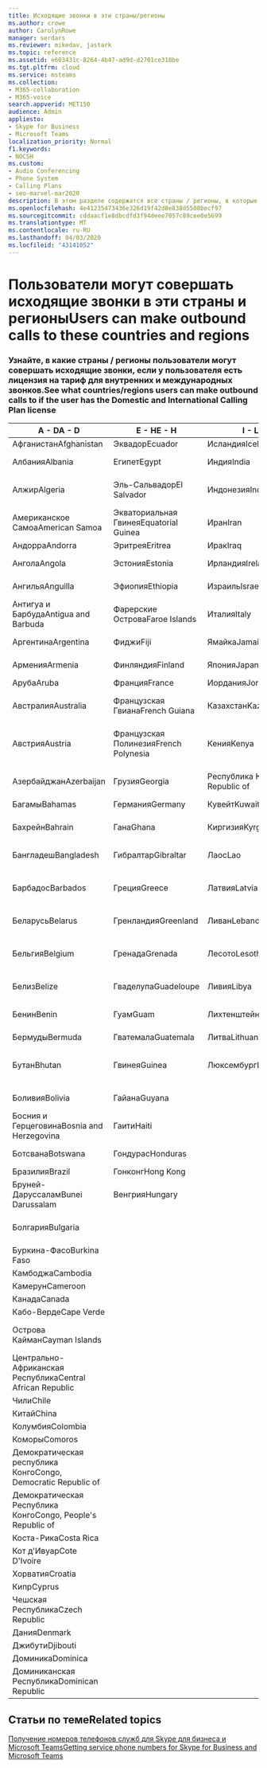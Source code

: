 ```yaml
---
title: Исходящие звонки в эти страны/регионы
ms.author: crowe
author: CarolynRowe
manager: serdars
ms.reviewer: mikedav, jastark
ms.topic: reference
ms.assetid: e603431c-8264-4b47-ad9d-d2701ce318be
ms.tgt.pltfrm: cloud
ms.service: msteams
ms.collection:
- M365-collaboration
- M365-voice
search.appverid: MET150
audience: Admin
appliesto:
- Skype for Business
- Microsoft Teams
localization_priority: Normal
f1.keywords:
- NOCSH
ms.custom:
- Audio Conferencing
- Phone System
- Calling Plans
- seo-marvel-mar2020
description: В этом разделе содержатся все страны / регионы, в которые пользователи могут осуществлять исходящие звонки, если у них есть План звонков.
ms.openlocfilehash: 4e41235473436e326d19f42d8e838d5508becf97
ms.sourcegitcommit: cddaacf1e8dbcdfd3f94deee7057c89cee0e5699
ms.translationtype: MT
ms.contentlocale: ru-RU
ms.lasthandoff: 04/03/2020
ms.locfileid: "43141052"
---
```

# <a name="users-can-make-outbound-calls-to-these-countries-and-regions"></a><span data-ttu-id="2f7ba-103">Пользователи могут совершать исходящие звонки в эти страны и регионы</span><span class="sxs-lookup"><span data-stu-id="2f7ba-103">Users can make outbound calls to these countries and regions</span></span>

### <a name="see-what-countriesregions-users-can-make-outbound-calls-to-if-the-user-has-the-domestic-and-international-calling-plan-license"></a><span data-ttu-id="2f7ba-104">Узнайте, в какие страны / регионы пользователи могут совершать исходящие звонки, если у пользователя есть лицензия на тариф для внутренних и международных звонков.</span><span class="sxs-lookup"><span data-stu-id="2f7ba-104">See what countries/regions users can make outbound calls to if the user has the Domestic and International Calling Plan license</span></span>

|<span data-ttu-id="2f7ba-105">**A - D**</span><span class="sxs-lookup"><span data-stu-id="2f7ba-105">**A - D**</span></span>| <span data-ttu-id="2f7ba-106">**E - H**</span><span class="sxs-lookup"><span data-stu-id="2f7ba-106">**E - H**</span></span>|<span data-ttu-id="2f7ba-107">**I - L**</span><span class="sxs-lookup"><span data-stu-id="2f7ba-107">**I - L**</span></span>|<span data-ttu-id="2f7ba-108">**M - O**</span><span class="sxs-lookup"><span data-stu-id="2f7ba-108">**M - O**</span></span>|<span data-ttu-id="2f7ba-109">**P - S**</span><span class="sxs-lookup"><span data-stu-id="2f7ba-109">**P - S**</span></span>|<span data-ttu-id="2f7ba-110">**T - Z**</span><span class="sxs-lookup"><span data-stu-id="2f7ba-110">**T - Z**</span></span>|
---|---|---|---|---|---|
|<span data-ttu-id="2f7ba-111">Афганистан</span><span class="sxs-lookup"><span data-stu-id="2f7ba-111">Afghanistan</span></span>|<span data-ttu-id="2f7ba-112">Эквадор</span><span class="sxs-lookup"><span data-stu-id="2f7ba-112">Ecuador</span></span> |<span data-ttu-id="2f7ba-113">Исландия</span><span class="sxs-lookup"><span data-stu-id="2f7ba-113">Iceland</span></span> |<span data-ttu-id="2f7ba-114">Макао</span><span class="sxs-lookup"><span data-stu-id="2f7ba-114">Macau</span></span> |<span data-ttu-id="2f7ba-115">Пакистан</span><span class="sxs-lookup"><span data-stu-id="2f7ba-115">Pakistan</span></span> |<span data-ttu-id="2f7ba-116">Тайвань</span><span class="sxs-lookup"><span data-stu-id="2f7ba-116">Taiwan</span></span>   |
|<span data-ttu-id="2f7ba-117">Албания</span><span class="sxs-lookup"><span data-stu-id="2f7ba-117">Albania</span></span>|<span data-ttu-id="2f7ba-118">Египет</span><span class="sxs-lookup"><span data-stu-id="2f7ba-118">Egypt</span></span> |<span data-ttu-id="2f7ba-119">Индия</span><span class="sxs-lookup"><span data-stu-id="2f7ba-119">India</span></span> |<span data-ttu-id="2f7ba-120">Республика Македония</span><span class="sxs-lookup"><span data-stu-id="2f7ba-120">Macedonia</span></span> |<span data-ttu-id="2f7ba-121">Палау</span><span class="sxs-lookup"><span data-stu-id="2f7ba-121">Palau</span></span> |<span data-ttu-id="2f7ba-122">Таджикистан</span><span class="sxs-lookup"><span data-stu-id="2f7ba-122">Tajikistan</span></span>   |
|<span data-ttu-id="2f7ba-123">Алжир</span><span class="sxs-lookup"><span data-stu-id="2f7ba-123">Algeria</span></span>|<span data-ttu-id="2f7ba-124">Эль-Сальвадор</span><span class="sxs-lookup"><span data-stu-id="2f7ba-124">El Salvador</span></span> |<span data-ttu-id="2f7ba-125">Индонезия</span><span class="sxs-lookup"><span data-stu-id="2f7ba-125">Indonesia</span></span> |<span data-ttu-id="2f7ba-126">Малави</span><span class="sxs-lookup"><span data-stu-id="2f7ba-126">Malawi</span></span> |<span data-ttu-id="2f7ba-127">Палестинская автономия</span><span class="sxs-lookup"><span data-stu-id="2f7ba-127">Palestinian Authority</span></span> |<span data-ttu-id="2f7ba-128">Объединенная Республика Танзания</span><span class="sxs-lookup"><span data-stu-id="2f7ba-128">Tanzania, United Republic of</span></span>  |
|<span data-ttu-id="2f7ba-129">Американское Самоа</span><span class="sxs-lookup"><span data-stu-id="2f7ba-129">American Samoa</span></span>|<span data-ttu-id="2f7ba-130">Экваториальная Гвинея</span><span class="sxs-lookup"><span data-stu-id="2f7ba-130">Equatorial Guinea</span></span> |<span data-ttu-id="2f7ba-131">Иран</span><span class="sxs-lookup"><span data-stu-id="2f7ba-131">Iran</span></span> |<span data-ttu-id="2f7ba-132">Малайзия</span><span class="sxs-lookup"><span data-stu-id="2f7ba-132">Malaysia</span></span> |<span data-ttu-id="2f7ba-133">Панама</span><span class="sxs-lookup"><span data-stu-id="2f7ba-133">Panama</span></span> | <span data-ttu-id="2f7ba-134">Таиланд</span><span class="sxs-lookup"><span data-stu-id="2f7ba-134">Thailand</span></span>   |
|<span data-ttu-id="2f7ba-135">Андорра</span><span class="sxs-lookup"><span data-stu-id="2f7ba-135">Andorra</span></span> |<span data-ttu-id="2f7ba-136">Эритрея</span><span class="sxs-lookup"><span data-stu-id="2f7ba-136">Eritrea</span></span> |<span data-ttu-id="2f7ba-137">Ирак</span><span class="sxs-lookup"><span data-stu-id="2f7ba-137">Iraq</span></span> |<span data-ttu-id="2f7ba-138">Мали</span><span class="sxs-lookup"><span data-stu-id="2f7ba-138">Mali</span></span> |<span data-ttu-id="2f7ba-139">Парагвай</span><span class="sxs-lookup"><span data-stu-id="2f7ba-139">Paraguay</span></span> |<span data-ttu-id="2f7ba-140">Того</span><span class="sxs-lookup"><span data-stu-id="2f7ba-140">Togo</span></span>   |
|<span data-ttu-id="2f7ba-141">Ангола</span><span class="sxs-lookup"><span data-stu-id="2f7ba-141">Angola</span></span> |<span data-ttu-id="2f7ba-142">Эстония</span><span class="sxs-lookup"><span data-stu-id="2f7ba-142">Estonia</span></span> |<span data-ttu-id="2f7ba-143">Ирландия</span><span class="sxs-lookup"><span data-stu-id="2f7ba-143">Ireland</span></span> |<span data-ttu-id="2f7ba-144">Мальта</span><span class="sxs-lookup"><span data-stu-id="2f7ba-144">Malta</span></span> |<span data-ttu-id="2f7ba-145">Перу</span><span class="sxs-lookup"><span data-stu-id="2f7ba-145">Peru</span></span> | <span data-ttu-id="2f7ba-146">Тринидад и Тобаго</span><span class="sxs-lookup"><span data-stu-id="2f7ba-146">Trinidad and Tobago</span></span>  |
|<span data-ttu-id="2f7ba-147">Ангилья</span><span class="sxs-lookup"><span data-stu-id="2f7ba-147">Anguilla</span></span> |<span data-ttu-id="2f7ba-148">Эфиопия</span><span class="sxs-lookup"><span data-stu-id="2f7ba-148">Ethiopia</span></span> |<span data-ttu-id="2f7ba-149">Израиль</span><span class="sxs-lookup"><span data-stu-id="2f7ba-149">Israel</span></span> |<span data-ttu-id="2f7ba-150">Маршалловы Острова</span><span class="sxs-lookup"><span data-stu-id="2f7ba-150">Marshall Islands</span></span> | <span data-ttu-id="2f7ba-151">Филиппины</span><span class="sxs-lookup"><span data-stu-id="2f7ba-151">Philippines</span></span> | <span data-ttu-id="2f7ba-152">Турция</span><span class="sxs-lookup"><span data-stu-id="2f7ba-152">Turkey</span></span> |
|<span data-ttu-id="2f7ba-153">Антигуа и Барбуда</span><span class="sxs-lookup"><span data-stu-id="2f7ba-153">Antigua and Barbuda</span></span> | <span data-ttu-id="2f7ba-154">Фарерские Острова</span><span class="sxs-lookup"><span data-stu-id="2f7ba-154">Faroe Islands</span></span> |<span data-ttu-id="2f7ba-155">Италия</span><span class="sxs-lookup"><span data-stu-id="2f7ba-155">Italy</span></span> |<span data-ttu-id="2f7ba-156">Мартиника</span><span class="sxs-lookup"><span data-stu-id="2f7ba-156">Martinique</span></span> |<span data-ttu-id="2f7ba-157">Польша</span><span class="sxs-lookup"><span data-stu-id="2f7ba-157">Poland</span></span> |<span data-ttu-id="2f7ba-158">Туркменистан</span><span class="sxs-lookup"><span data-stu-id="2f7ba-158">Turkmenistan</span></span> |
|<span data-ttu-id="2f7ba-159">Аргентина</span><span class="sxs-lookup"><span data-stu-id="2f7ba-159">Argentina</span></span>|<span data-ttu-id="2f7ba-160">Фиджи</span><span class="sxs-lookup"><span data-stu-id="2f7ba-160">Fiji</span></span> |<span data-ttu-id="2f7ba-161">Ямайка</span><span class="sxs-lookup"><span data-stu-id="2f7ba-161">Jamaica</span></span> |<span data-ttu-id="2f7ba-162">Маврикий</span><span class="sxs-lookup"><span data-stu-id="2f7ba-162">Mauritius</span></span> |<span data-ttu-id="2f7ba-163">Португалия</span><span class="sxs-lookup"><span data-stu-id="2f7ba-163">Portugal</span></span> |<span data-ttu-id="2f7ba-164">Острова Теркс и Кайкос</span><span class="sxs-lookup"><span data-stu-id="2f7ba-164">Turks and Caicos</span></span>   |
|<span data-ttu-id="2f7ba-165">Армения</span><span class="sxs-lookup"><span data-stu-id="2f7ba-165">Armenia</span></span> |<span data-ttu-id="2f7ba-166">Финляндия</span><span class="sxs-lookup"><span data-stu-id="2f7ba-166">Finland</span></span> |<span data-ttu-id="2f7ba-167">Япония</span><span class="sxs-lookup"><span data-stu-id="2f7ba-167">Japan</span></span> |<span data-ttu-id="2f7ba-168">Майотта</span><span class="sxs-lookup"><span data-stu-id="2f7ba-168">Mayotte</span></span> | <span data-ttu-id="2f7ba-169">Пуэрто-Рико</span><span class="sxs-lookup"><span data-stu-id="2f7ba-169">Puerto Rico</span></span> |<span data-ttu-id="2f7ba-170">Уганда</span><span class="sxs-lookup"><span data-stu-id="2f7ba-170">Uganda</span></span>  |
|<span data-ttu-id="2f7ba-171">Аруба</span><span class="sxs-lookup"><span data-stu-id="2f7ba-171">Aruba</span></span> |<span data-ttu-id="2f7ba-172">Франция</span><span class="sxs-lookup"><span data-stu-id="2f7ba-172">France</span></span> |<span data-ttu-id="2f7ba-173">Иордания</span><span class="sxs-lookup"><span data-stu-id="2f7ba-173">Jordan</span></span> |<span data-ttu-id="2f7ba-174">Мексика</span><span class="sxs-lookup"><span data-stu-id="2f7ba-174">Mexico</span></span> |<span data-ttu-id="2f7ba-175">Катар</span><span class="sxs-lookup"><span data-stu-id="2f7ba-175">Qatar</span></span> | <span data-ttu-id="2f7ba-176">Украина</span><span class="sxs-lookup"><span data-stu-id="2f7ba-176">Ukraine</span></span>   |
|<span data-ttu-id="2f7ba-177">Австралия</span><span class="sxs-lookup"><span data-stu-id="2f7ba-177">Australia</span></span> |<span data-ttu-id="2f7ba-178">Французская Гвиана</span><span class="sxs-lookup"><span data-stu-id="2f7ba-178">French Guiana</span></span> |<span data-ttu-id="2f7ba-179">Казахстан</span><span class="sxs-lookup"><span data-stu-id="2f7ba-179">Kazakhstan</span></span> |<span data-ttu-id="2f7ba-180">Микронезия, Федеративные Штаты</span><span class="sxs-lookup"><span data-stu-id="2f7ba-180">Micronesia</span></span> |<span data-ttu-id="2f7ba-181">Реюньон</span><span class="sxs-lookup"><span data-stu-id="2f7ba-181">Reunion</span></span> |<span data-ttu-id="2f7ba-182">Объединенные Арабские Эмираты (U. A. E)</span><span class="sxs-lookup"><span data-stu-id="2f7ba-182">United Arab Emirates (U.A.E)</span></span>  |
|<span data-ttu-id="2f7ba-183">Австрия</span><span class="sxs-lookup"><span data-stu-id="2f7ba-183">Austria</span></span> |<span data-ttu-id="2f7ba-184">Французская Полинезия</span><span class="sxs-lookup"><span data-stu-id="2f7ba-184">French Polynesia</span></span> |<span data-ttu-id="2f7ba-185">Кения</span><span class="sxs-lookup"><span data-stu-id="2f7ba-185">Kenya</span></span> |<span data-ttu-id="2f7ba-186">Республика Молдова</span><span class="sxs-lookup"><span data-stu-id="2f7ba-186">Moldova, Republic of</span></span> |<span data-ttu-id="2f7ba-187">Румыния</span><span class="sxs-lookup"><span data-stu-id="2f7ba-187">Romania</span></span> |<span data-ttu-id="2f7ba-188">Великобритания (Соединенное Королевство)</span><span class="sxs-lookup"><span data-stu-id="2f7ba-188">United Kingdom (U.K.)</span></span> |
|<span data-ttu-id="2f7ba-189">Азербайджан</span><span class="sxs-lookup"><span data-stu-id="2f7ba-189">Azerbaijan</span></span> |<span data-ttu-id="2f7ba-190">Грузия</span><span class="sxs-lookup"><span data-stu-id="2f7ba-190">Georgia</span></span> |<span data-ttu-id="2f7ba-191">Республика Корея</span><span class="sxs-lookup"><span data-stu-id="2f7ba-191">Korea, Republic of</span></span> |<span data-ttu-id="2f7ba-192">Монако</span><span class="sxs-lookup"><span data-stu-id="2f7ba-192">Monaco</span></span> | <span data-ttu-id="2f7ba-193">Российская Федерация</span><span class="sxs-lookup"><span data-stu-id="2f7ba-193">Russian Federation</span></span> |<span data-ttu-id="2f7ba-194">Соединенные Штаты</span><span class="sxs-lookup"><span data-stu-id="2f7ba-194">United States (U.S.)</span></span>  |
|<span data-ttu-id="2f7ba-195">Багамы</span><span class="sxs-lookup"><span data-stu-id="2f7ba-195">Bahamas</span></span> |<span data-ttu-id="2f7ba-196">Германия</span><span class="sxs-lookup"><span data-stu-id="2f7ba-196">Germany</span></span> |<span data-ttu-id="2f7ba-197">Кувейт</span><span class="sxs-lookup"><span data-stu-id="2f7ba-197">Kuwait</span></span> |<span data-ttu-id="2f7ba-198">Монголия</span><span class="sxs-lookup"><span data-stu-id="2f7ba-198">Mongolia</span></span> |<span data-ttu-id="2f7ba-199">Руанда</span><span class="sxs-lookup"><span data-stu-id="2f7ba-199">Rwanda</span></span> | <span data-ttu-id="2f7ba-200">Уругвай</span><span class="sxs-lookup"><span data-stu-id="2f7ba-200">Uruguay</span></span> |
|<span data-ttu-id="2f7ba-201">Бахрейн</span><span class="sxs-lookup"><span data-stu-id="2f7ba-201">Bahrain</span></span> |<span data-ttu-id="2f7ba-202">Гана</span><span class="sxs-lookup"><span data-stu-id="2f7ba-202">Ghana</span></span> |<span data-ttu-id="2f7ba-203">Киргизия</span><span class="sxs-lookup"><span data-stu-id="2f7ba-203">Kyrgyzstan</span></span> |<span data-ttu-id="2f7ba-204">Черногория</span><span class="sxs-lookup"><span data-stu-id="2f7ba-204">Montenegro</span></span> | <span data-ttu-id="2f7ba-205">Сент-Китс и Невис</span><span class="sxs-lookup"><span data-stu-id="2f7ba-205">Saint Kitts and Nevis</span></span> |<span data-ttu-id="2f7ba-206">Узбекистан</span><span class="sxs-lookup"><span data-stu-id="2f7ba-206">Uzbekistan</span></span>  |
|<span data-ttu-id="2f7ba-207">Бангладеш</span><span class="sxs-lookup"><span data-stu-id="2f7ba-207">Bangladesh</span></span> |<span data-ttu-id="2f7ba-208">Гибралтар</span><span class="sxs-lookup"><span data-stu-id="2f7ba-208">Gibraltar</span></span> |<span data-ttu-id="2f7ba-209">Лаос</span><span class="sxs-lookup"><span data-stu-id="2f7ba-209">Lao</span></span> |<span data-ttu-id="2f7ba-210">Монтсеррат</span><span class="sxs-lookup"><span data-stu-id="2f7ba-210">Montserrat</span></span> | <span data-ttu-id="2f7ba-211">Сент-Люсия</span><span class="sxs-lookup"><span data-stu-id="2f7ba-211">Saint Lucia</span></span> |<span data-ttu-id="2f7ba-212">Город-государство Ватикан</span><span class="sxs-lookup"><span data-stu-id="2f7ba-212">Vatican City State</span></span>  |
|<span data-ttu-id="2f7ba-213">Барбадос</span><span class="sxs-lookup"><span data-stu-id="2f7ba-213">Barbados</span></span> |<span data-ttu-id="2f7ba-214">Греция</span><span class="sxs-lookup"><span data-stu-id="2f7ba-214">Greece</span></span> |<span data-ttu-id="2f7ba-215">Латвия</span><span class="sxs-lookup"><span data-stu-id="2f7ba-215">Latvia</span></span> |<span data-ttu-id="2f7ba-216">Марокко</span><span class="sxs-lookup"><span data-stu-id="2f7ba-216">Morocco</span></span> |<span data-ttu-id="2f7ba-217">Сент-Винсент и Гренадины</span><span class="sxs-lookup"><span data-stu-id="2f7ba-217">Saint Vincent and the Grenadines</span></span> |<span data-ttu-id="2f7ba-218">Венесуэла</span><span class="sxs-lookup"><span data-stu-id="2f7ba-218">Venezuela</span></span>   |
|<span data-ttu-id="2f7ba-219">Беларусь</span><span class="sxs-lookup"><span data-stu-id="2f7ba-219">Belarus</span></span> |<span data-ttu-id="2f7ba-220">Гренландия</span><span class="sxs-lookup"><span data-stu-id="2f7ba-220">Greenland</span></span> |<span data-ttu-id="2f7ba-221">Ливан</span><span class="sxs-lookup"><span data-stu-id="2f7ba-221">Lebanon</span></span> |<span data-ttu-id="2f7ba-222">Мозамбик</span><span class="sxs-lookup"><span data-stu-id="2f7ba-222">Mozambique</span></span> | <span data-ttu-id="2f7ba-223">Сан-Марино</span><span class="sxs-lookup"><span data-stu-id="2f7ba-223">San Marino</span></span> |<span data-ttu-id="2f7ba-224">Вьетнам</span><span class="sxs-lookup"><span data-stu-id="2f7ba-224">Viet Nam</span></span>  |
|<span data-ttu-id="2f7ba-225">Бельгия</span><span class="sxs-lookup"><span data-stu-id="2f7ba-225">Belgium</span></span> |<span data-ttu-id="2f7ba-226">Гренада</span><span class="sxs-lookup"><span data-stu-id="2f7ba-226">Grenada</span></span> |<span data-ttu-id="2f7ba-227">Лесото</span><span class="sxs-lookup"><span data-stu-id="2f7ba-227">Lesotho</span></span> |<span data-ttu-id="2f7ba-228">Мьянма</span><span class="sxs-lookup"><span data-stu-id="2f7ba-228">Myanmar</span></span> | <span data-ttu-id="2f7ba-229">Саудовская Аравия</span><span class="sxs-lookup"><span data-stu-id="2f7ba-229">Saudi Arabia</span></span> | <span data-ttu-id="2f7ba-230">Британские Виргинские острова (Соединенное Королевство)</span><span class="sxs-lookup"><span data-stu-id="2f7ba-230">Virgin Islands (British)</span></span> |
|<span data-ttu-id="2f7ba-231">Белиз</span><span class="sxs-lookup"><span data-stu-id="2f7ba-231">Belize</span></span> |<span data-ttu-id="2f7ba-232">Гваделупа</span><span class="sxs-lookup"><span data-stu-id="2f7ba-232">Guadeloupe</span></span> |<span data-ttu-id="2f7ba-233">Ливия</span><span class="sxs-lookup"><span data-stu-id="2f7ba-233">Libya</span></span> |<span data-ttu-id="2f7ba-234">Намибия</span><span class="sxs-lookup"><span data-stu-id="2f7ba-234">Namibia</span></span> |<span data-ttu-id="2f7ba-235">Сенегал</span><span class="sxs-lookup"><span data-stu-id="2f7ba-235">Senegal</span></span> | <span data-ttu-id="2f7ba-236">Виргинские острова (США)</span><span class="sxs-lookup"><span data-stu-id="2f7ba-236">Virgin Islands (U.S.)</span></span>  |
|<span data-ttu-id="2f7ba-237">Бенин</span><span class="sxs-lookup"><span data-stu-id="2f7ba-237">Benin</span></span> |<span data-ttu-id="2f7ba-238">Гуам</span><span class="sxs-lookup"><span data-stu-id="2f7ba-238">Guam</span></span> |<span data-ttu-id="2f7ba-239">Лихтенштейн</span><span class="sxs-lookup"><span data-stu-id="2f7ba-239">Liechtenstein</span></span> |<span data-ttu-id="2f7ba-240">Непал</span><span class="sxs-lookup"><span data-stu-id="2f7ba-240">Nepal</span></span> | <span data-ttu-id="2f7ba-241">Сербия</span><span class="sxs-lookup"><span data-stu-id="2f7ba-241">Serbia</span></span> | <span data-ttu-id="2f7ba-242">Острова Уоллис и Футуна</span><span class="sxs-lookup"><span data-stu-id="2f7ba-242">Wallis and Futuna Islands</span></span>  |
|<span data-ttu-id="2f7ba-243">Бермуды</span><span class="sxs-lookup"><span data-stu-id="2f7ba-243">Bermuda</span></span> |<span data-ttu-id="2f7ba-244">Гватемала</span><span class="sxs-lookup"><span data-stu-id="2f7ba-244">Guatemala</span></span> |<span data-ttu-id="2f7ba-245">Литва</span><span class="sxs-lookup"><span data-stu-id="2f7ba-245">Lithuania</span></span> |<span data-ttu-id="2f7ba-246">Нидерланды</span><span class="sxs-lookup"><span data-stu-id="2f7ba-246">Netherlands</span></span> |<span data-ttu-id="2f7ba-247">Сингапур</span><span class="sxs-lookup"><span data-stu-id="2f7ba-247">Singapore</span></span> |<span data-ttu-id="2f7ba-248">Йемен</span><span class="sxs-lookup"><span data-stu-id="2f7ba-248">Yemen</span></span> |
|<span data-ttu-id="2f7ba-249">Бутан</span><span class="sxs-lookup"><span data-stu-id="2f7ba-249">Bhutan</span></span> |<span data-ttu-id="2f7ba-250">Гвинея</span><span class="sxs-lookup"><span data-stu-id="2f7ba-250">Guinea</span></span> |<span data-ttu-id="2f7ba-251">Люксембург</span><span class="sxs-lookup"><span data-stu-id="2f7ba-251">Luxembourg</span></span> |<span data-ttu-id="2f7ba-252">Нидерландские Антильские острова</span><span class="sxs-lookup"><span data-stu-id="2f7ba-252">Netherlands Antilles</span></span> |<span data-ttu-id="2f7ba-253">Словакия</span><span class="sxs-lookup"><span data-stu-id="2f7ba-253">Slovakia</span></span> |<span data-ttu-id="2f7ba-254">Замбия</span><span class="sxs-lookup"><span data-stu-id="2f7ba-254">Zambia</span></span>  |
|<span data-ttu-id="2f7ba-255">Боливия</span><span class="sxs-lookup"><span data-stu-id="2f7ba-255">Bolivia</span></span> |<span data-ttu-id="2f7ba-256">Гайана</span><span class="sxs-lookup"><span data-stu-id="2f7ba-256">Guyana</span></span>| |<span data-ttu-id="2f7ba-257">Новая Каледония</span><span class="sxs-lookup"><span data-stu-id="2f7ba-257">New Caledonia</span></span> |<span data-ttu-id="2f7ba-258">Словения</span><span class="sxs-lookup"><span data-stu-id="2f7ba-258">Slovenia</span></span> |<span data-ttu-id="2f7ba-259">Зимбабве</span><span class="sxs-lookup"><span data-stu-id="2f7ba-259">Zimbabwe</span></span> |
|<span data-ttu-id="2f7ba-260">Босния и Герцеговина</span><span class="sxs-lookup"><span data-stu-id="2f7ba-260">Bosnia and Herzegovina</span></span> |<span data-ttu-id="2f7ba-261">Гаити</span><span class="sxs-lookup"><span data-stu-id="2f7ba-261">Haiti</span></span> ||<span data-ttu-id="2f7ba-262">Новая Зеландия</span><span class="sxs-lookup"><span data-stu-id="2f7ba-262">New Zealand</span></span> |<span data-ttu-id="2f7ba-263">Южная Африка</span><span class="sxs-lookup"><span data-stu-id="2f7ba-263">South Africa</span></span> | 
|<span data-ttu-id="2f7ba-264">Ботсвана</span><span class="sxs-lookup"><span data-stu-id="2f7ba-264">Botswana</span></span> |<span data-ttu-id="2f7ba-265">Гондурас</span><span class="sxs-lookup"><span data-stu-id="2f7ba-265">Honduras</span></span> ||<span data-ttu-id="2f7ba-266">Никарагуа</span><span class="sxs-lookup"><span data-stu-id="2f7ba-266">Nicaragua</span></span> |<span data-ttu-id="2f7ba-267">Южный Судан</span><span class="sxs-lookup"><span data-stu-id="2f7ba-267">South Sudan</span></span> |
|<span data-ttu-id="2f7ba-268">Бразилия</span><span class="sxs-lookup"><span data-stu-id="2f7ba-268">Brazil</span></span> |<span data-ttu-id="2f7ba-269">Гонконг</span><span class="sxs-lookup"><span data-stu-id="2f7ba-269">Hong Kong</span></span> ||<span data-ttu-id="2f7ba-270">Нигер</span><span class="sxs-lookup"><span data-stu-id="2f7ba-270">Niger</span></span> |<span data-ttu-id="2f7ba-271">Испания</span><span class="sxs-lookup"><span data-stu-id="2f7ba-271">Spain</span></span> | 
|<span data-ttu-id="2f7ba-272">Бруней-Даруссалам</span><span class="sxs-lookup"><span data-stu-id="2f7ba-272">Bunei Darussalam</span></span> |<span data-ttu-id="2f7ba-273">Венгрия</span><span class="sxs-lookup"><span data-stu-id="2f7ba-273">Hungary</span></span> ||<span data-ttu-id="2f7ba-274">Нигерия</span><span class="sxs-lookup"><span data-stu-id="2f7ba-274">Nigeria</span></span> |<span data-ttu-id="2f7ba-275">Шри-Ланка</span><span class="sxs-lookup"><span data-stu-id="2f7ba-275">Sri Lanka</span></span> | 
|<span data-ttu-id="2f7ba-276">Болгария</span><span class="sxs-lookup"><span data-stu-id="2f7ba-276">Bulgaria</span></span> |||<span data-ttu-id="2f7ba-277">Северные Марианские о-ва</span><span class="sxs-lookup"><span data-stu-id="2f7ba-277">Northern Mariana Islands</span></span> |<span data-ttu-id="2f7ba-278">Сен-Пьер и Микелон</span><span class="sxs-lookup"><span data-stu-id="2f7ba-278">St. Pierre and Miquelon</span></span> |
|<span data-ttu-id="2f7ba-279">Буркина-Фасо</span><span class="sxs-lookup"><span data-stu-id="2f7ba-279">Burkina Faso</span></span> |||<span data-ttu-id="2f7ba-280">Норвегия</span><span class="sxs-lookup"><span data-stu-id="2f7ba-280">Norway</span></span> |<span data-ttu-id="2f7ba-281">Судан</span><span class="sxs-lookup"><span data-stu-id="2f7ba-281">Sudan</span></span> |
|<span data-ttu-id="2f7ba-282">Камбоджа</span><span class="sxs-lookup"><span data-stu-id="2f7ba-282">Cambodia</span></span> |||<span data-ttu-id="2f7ba-283">Оман</span><span class="sxs-lookup"><span data-stu-id="2f7ba-283">Oman</span></span> |<span data-ttu-id="2f7ba-284">Суринам</span><span class="sxs-lookup"><span data-stu-id="2f7ba-284">Suriname</span></span> | 
|<span data-ttu-id="2f7ba-285">Камерун</span><span class="sxs-lookup"><span data-stu-id="2f7ba-285">Cameroon</span></span> ||||<span data-ttu-id="2f7ba-286">Свазиленд</span><span class="sxs-lookup"><span data-stu-id="2f7ba-286">Swaziland</span></span> |
|<span data-ttu-id="2f7ba-287">Канада</span><span class="sxs-lookup"><span data-stu-id="2f7ba-287">Canada</span></span> ||||<span data-ttu-id="2f7ba-288">Швеция</span><span class="sxs-lookup"><span data-stu-id="2f7ba-288">Sweden</span></span> | 
|<span data-ttu-id="2f7ba-289">Кабо-Верде</span><span class="sxs-lookup"><span data-stu-id="2f7ba-289">Cape Verde</span></span> ||||<span data-ttu-id="2f7ba-290">Швейцария</span><span class="sxs-lookup"><span data-stu-id="2f7ba-290">Switzerland</span></span> |
|<span data-ttu-id="2f7ba-291">Острова Кайман</span><span class="sxs-lookup"><span data-stu-id="2f7ba-291">Cayman Islands</span></span> ||||<span data-ttu-id="2f7ba-292">Сирийская Арабская Республика</span><span class="sxs-lookup"><span data-stu-id="2f7ba-292">Syrian Arab Republic</span></span> |
|<span data-ttu-id="2f7ba-293">Центрально-Африканская Республика</span><span class="sxs-lookup"><span data-stu-id="2f7ba-293">Central African Republic</span></span> |
|<span data-ttu-id="2f7ba-294">Чили</span><span class="sxs-lookup"><span data-stu-id="2f7ba-294">Chile</span></span> |
|<span data-ttu-id="2f7ba-295">Китай</span><span class="sxs-lookup"><span data-stu-id="2f7ba-295">China</span></span> |
|<span data-ttu-id="2f7ba-296">Колумбия</span><span class="sxs-lookup"><span data-stu-id="2f7ba-296">Colombia</span></span> |
|<span data-ttu-id="2f7ba-297">Коморы</span><span class="sxs-lookup"><span data-stu-id="2f7ba-297">Comoros</span></span> |
|<span data-ttu-id="2f7ba-298">Демократическая республика Конго</span><span class="sxs-lookup"><span data-stu-id="2f7ba-298">Congo, Democratic Republic of</span></span> |
|<span data-ttu-id="2f7ba-299">Демократическая Республика Конго</span><span class="sxs-lookup"><span data-stu-id="2f7ba-299">Congo, People's Republic of</span></span> |
|<span data-ttu-id="2f7ba-300">Коста-Рика</span><span class="sxs-lookup"><span data-stu-id="2f7ba-300">Costa Rica</span></span> |
|<span data-ttu-id="2f7ba-301">Кот д'Ивуар</span><span class="sxs-lookup"><span data-stu-id="2f7ba-301">Cote D'Ivoire</span></span> |
|<span data-ttu-id="2f7ba-302">Хорватия</span><span class="sxs-lookup"><span data-stu-id="2f7ba-302">Croatia</span></span> |
|<span data-ttu-id="2f7ba-303">Кипр</span><span class="sxs-lookup"><span data-stu-id="2f7ba-303">Cyprus</span></span> |
|<span data-ttu-id="2f7ba-304">Чешская Республика</span><span class="sxs-lookup"><span data-stu-id="2f7ba-304">Czech Republic</span></span> |
|<span data-ttu-id="2f7ba-305">Дания</span><span class="sxs-lookup"><span data-stu-id="2f7ba-305">Denmark</span></span> |
|<span data-ttu-id="2f7ba-306">Джибути</span><span class="sxs-lookup"><span data-stu-id="2f7ba-306">Djibouti</span></span> |
|<span data-ttu-id="2f7ba-307">Доминика</span><span class="sxs-lookup"><span data-stu-id="2f7ba-307">Dominica</span></span> |
|<span data-ttu-id="2f7ba-308">Доминиканская Республика</span><span class="sxs-lookup"><span data-stu-id="2f7ba-308">Dominican Republic</span></span> |

## <a name="related-topics"></a><span data-ttu-id="2f7ba-309">Статьи по теме</span><span class="sxs-lookup"><span data-stu-id="2f7ba-309">Related topics</span></span>

[<span data-ttu-id="2f7ba-310">Получение номеров телефонов служб для Skype для бизнеса и Microsoft Teams</span><span class="sxs-lookup"><span data-stu-id="2f7ba-310">Getting service phone numbers for Skype for Business and Microsoft Teams</span></span>](/microsoftteams/getting-service-phone-numbers)

  
 
